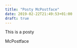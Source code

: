 ```yaml
---
title: "Posty McPostface"
date: 2019-02-22T21:49:53+01:00
draft: true
---
```


This is a posty

McPostface